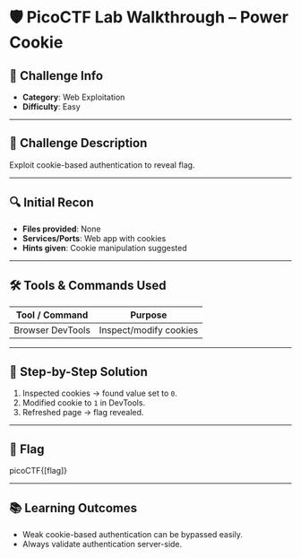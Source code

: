# 🛡️ PicoCTF Lab Walkthrough – Power Cookie

## 📌 Challenge Info

* **Category**: Web Exploitation
* **Difficulty**: Easy

---

## 📝 Challenge Description

Exploit cookie-based authentication to reveal flag.

---

## 🔍 Initial Recon

* **Files provided**: None
* **Services/Ports**: Web app with cookies
* **Hints given**: Cookie manipulation suggested

---

## 🛠️ Tools & Commands Used

| Tool / Command   | Purpose                |
| ---------------- | ---------------------- |
| Browser DevTools | Inspect/modify cookies |

---

## 🧠 Step-by-Step Solution

1. Inspected cookies → found value set to `0`.
2. Modified cookie to `1` in DevTools.
3. Refreshed page → flag revealed.

---

## 🧾 Flag

picoCTF{\[flag\]}

---

## 📚 Learning Outcomes

* Weak cookie-based authentication can be bypassed easily.
* Always validate authentication server-side.
